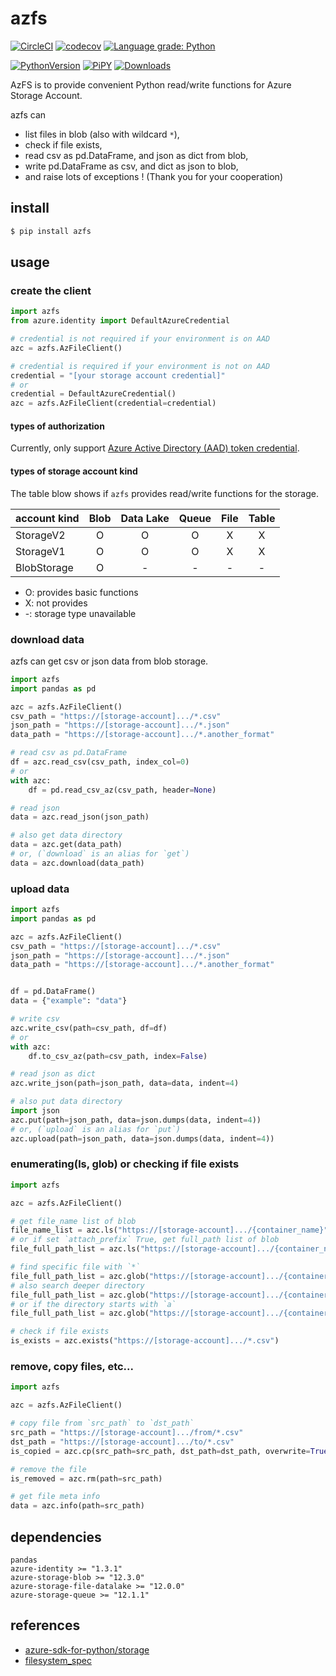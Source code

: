 # azfs

[![CircleCI](https://circleci.com/gh/gsy0911/azfs.svg?style=svg&circle-token=ccd8e1ece489b247bcaac84861ae725b0f89a605)](https://circleci.com/gh/gsy0911/azfs)
[![codecov](https://codecov.io/gh/gsy0911/azfs/branch/master/graph/badge.svg)](https://codecov.io/gh/gsy0911/azfs)
[![Language grade: Python](https://img.shields.io/lgtm/grade/python/g/gsy0911/azfs.svg?logo=lgtm&logoWidth=18)](https://lgtm.com/projects/g/gsy0911/azfs/context:python)

[![PythonVersion](https://img.shields.io/badge/python-3.6|3.7|3.8-blue.svg)](https://www.python.org/downloads/release/python-377/)
[![PiPY](https://img.shields.io/badge/pypi-0.1.8-blue.svg)](https://pypi.org/project/azfs/)
[![Downloads](https://pepy.tech/badge/azfs)](https://pepy.tech/project/azfs) 

AzFS is to provide convenient Python read/write functions for Azure Storage Account.

azfs can

* list files in blob (also with wildcard `*`),
* check if file exists,
* read csv as pd.DataFrame, and json as dict from blob,
* write pd.DataFrame as csv, and dict as json to blob,
* and raise lots of exceptions ! (Thank you for your cooperation)

## install

```bash
$ pip install azfs
```

## usage

### create the client

```python
import azfs
from azure.identity import DefaultAzureCredential

# credential is not required if your environment is on AAD
azc = azfs.AzFileClient()

# credential is required if your environment is not on AAD
credential = "[your storage account credential]"
# or
credential = DefaultAzureCredential()
azc = azfs.AzFileClient(credential=credential)

```

#### types of authorization

Currently, only support [Azure Active Directory (AAD) token credential](https://docs.microsoft.com/azure/storage/common/storage-auth-aad).

#### types of storage account kind

The table blow shows if `azfs` provides read/write functions for the storage. 


| account kind | Blob | Data Lake | Queue | File | Table |
|:--|:--:|:--:|:--:|:--:|:--:|
| StorageV2 | O | O | O | X | X |
| StorageV1 | O | O | O | X | X |
| BlobStorage | O | - | - | - | - |

* O: provides basic functions
* X: not provides
* -: storage type unavailable

### download data

azfs can get csv or json data from blob storage.

```python
import azfs
import pandas as pd

azc = azfs.AzFileClient()
csv_path = "https://[storage-account].../*.csv"
json_path = "https://[storage-account].../*.json"
data_path = "https://[storage-account].../*.another_format"

# read csv as pd.DataFrame
df = azc.read_csv(csv_path, index_col=0)
# or
with azc:
    df = pd.read_csv_az(csv_path, header=None)

# read json
data = azc.read_json(json_path)

# also get data directory
data = azc.get(data_path)
# or, (`download` is an alias for `get`) 
data = azc.download(data_path)
```

### upload data

```python
import azfs
import pandas as pd

azc = azfs.AzFileClient()
csv_path = "https://[storage-account].../*.csv"
json_path = "https://[storage-account].../*.json"
data_path = "https://[storage-account].../*.another_format"


df = pd.DataFrame()
data = {"example": "data"}

# write csv
azc.write_csv(path=csv_path, df=df)
# or
with azc:
    df.to_csv_az(path=csv_path, index=False)

# read json as dict
azc.write_json(path=json_path, data=data, indent=4)

# also put data directory
import json
azc.put(path=json_path, data=json.dumps(data, indent=4)) 
# or, (`upload` is an alias for `put`)
azc.upload(path=json_path, data=json.dumps(data, indent=4))
```

### enumerating(ls, glob) or checking if file exists

```python
import azfs

azc = azfs.AzFileClient()

# get file_name list of blob
file_name_list = azc.ls("https://[storage-account].../{container_name}")
# or if set `attach_prefix` True, get full_path list of blob
file_full_path_list = azc.ls("https://[storage-account].../{container_name}", attach_prefix=True)

# find specific file with `*`
file_full_path_list = azc.glob("https://[storage-account].../{container_name}/*.csv")
# also search deeper directory
file_full_path_list = azc.glob("https://[storage-account].../{container_name}/*/*/*.csv")
# or if the directory starts with `a`
file_full_path_list = azc.glob("https://[storage-account].../{container_name}/a*/*.csv")

# check if file exists
is_exists = azc.exists("https://[storage-account].../*.csv")
```

### remove, copy files, etc...

```python
import azfs

azc = azfs.AzFileClient()

# copy file from `src_path` to `dst_path`
src_path = "https://[storage-account].../from/*.csv"
dst_path = "https://[storage-account].../to/*.csv"
is_copied = azc.cp(src_path=src_path, dst_path=dst_path, overwrite=True)

# remove the file
is_removed = azc.rm(path=src_path)

# get file meta info
data = azc.info(path=src_path)

```


## dependencies

```
pandas
azure-identity >= "1.3.1"
azure-storage-blob >= "12.3.0"
azure-storage-file-datalake >= "12.0.0"
azure-storage-queue >= "12.1.1"
```


## references

* [azure-sdk-for-python/storage](https://github.com/Azure/azure-sdk-for-python/tree/master/sdk/storage)
* [filesystem_spec](https://github.com/intake/filesystem_spec)